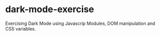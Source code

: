 # dark-mode-exercise
Exercising Dark Mode using Javascrip Modules, DOM manipulation and CSS variables.
